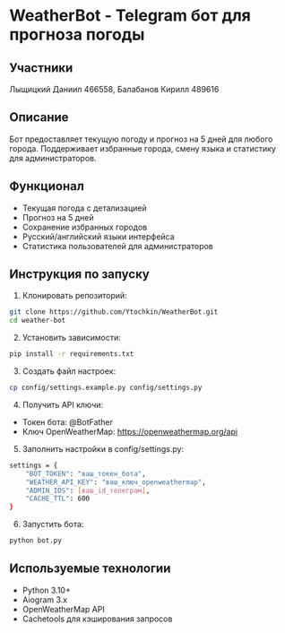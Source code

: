 # WeatherBot - Telegram бот для прогноза погоды

## Участники
Лыщицкий Даниил 466558, Балабанов Кирилл 489616

## Описание
Бот предоставляет текущую погоду и прогноз на 5 дней для любого города. Поддерживает избранные города, смену языка и статистику для администраторов.

## Функционал
- Текущая погода с детализацией
- Прогноз на 5 дней
- Сохранение избранных городов
- Русский/английский языки интерфейса
- Статистика пользователей для администраторов

## Инструкция по запуску
1. Клонировать репозиторий:
```bash
git clone https://github.com/Ytochkin/WeatherBot.git
cd weather-bot
```

2. Установить зависимости:
```bash
pip install -r requirements.txt
```

3. Создать файл настроек:
```bash
cp config/settings.example.py config/settings.py
```

4. Получить API ключи:
- Токен бота: @BotFather
- Ключ OpenWeatherMap: https://openweathermap.org/api

5. Заполнить настройки в config/settings.py:
```bash
settings = {
    "BOT_TOKEN": "ваш_токен_бота",
    "WEATHER_API_KEY": "ваш_ключ_openweathermap",
    "ADMIN_IDS": [ваш_id_телеграм],
    "CACHE_TTL": 600
}
```

6. Запустить бота:
```bash
python bot.py
```

## Используемые технологии
- Python 3.10+
- Aiogram 3.x
- OpenWeatherMap API
- Cachetools для кэширования запросов
   

